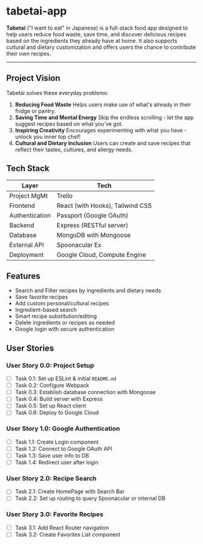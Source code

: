 # tabetai-app

**Tabetai** ("I want to eat" in Japanese) is a full-stack food app designed to help users reduce food waste, save time, and discover delicious recipes based on the ingredients they already have at home. It also supports cultural and dietary customization and offers users the chance to contribute their own recipes.

-----

## Project Vision

Tabetai solves these everyday problems:

1. **Reducing Food Waste**
    Helps users make use of what's already in their fridge or pantry.
2. **Saving Time and Mental Energy**
    Skip the endless scrolling - let the app suggest recipes based on what you've got.
3. **Inspiring Creativity**
    Encourages experimenting with what you have - unlock you inner top chef!
4. **Cultural and Dietary Inclusion**
    Users can create and save recipes that reflect their tastes, cultures, and allergy needs.

## Tech Stack

| Layer                | Tech
|----------------------|----------------------
| Project MgMt         | Trello
| Frontend             | React (with Hooks), Tailwind CSS
| Authentication       | Passport (Google OAuth)
| Backend              | Express (RESTful server)
| Database             | MongoDB with Mongoose
| External API         | Spoonacular Ex
| Deployment           | Google Cloud, Compute Engine

## Features
- Search and Filter recipes by ingredients and dietary needs
- Save favorite recipes
- Add custom personal/cultural recipes
- Ingredient-based search
- Smart recipe substitution/editing
- Delete ingredients or recipes as needed
- Google login with secure authentication

## User Stories

### User Story 0.0: Project Setup
- [ ] Task 0.1: Set up ESLint & initial `README.md`
- [ ] Task 0.2: Configure Webpack
- [ ] Task 0.3: Establish database connection with Mongoose
- [ ] Task 0.4: Build server with Express
- [ ] Task 0.5: Set up React client
- [ ] Task 0.6: Deploy to Google Cloud

### User Story 1.0: Google Authentication
- [ ] Task 1.1: Create Login component
- [ ] Task 1.2: Connect to Google OAuth API
- [ ] Task 1.3: Save user info to DB
- [ ] Task 1.4: Redirect user after login

### User Story 2.0: Recipe Search
- [ ] Task 2.1: Create HomePage with Search Bar
- [ ] Task 2.2: Set up routing to query Spoonacular or internal DB

### User Story 3.0: Favorite Recipes
- [ ] Task 3.1: Add React Router navigation
- [ ] Task 3.2: Create Favorites List component
